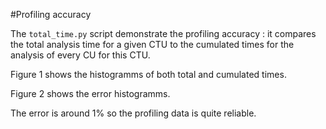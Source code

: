 #Profiling accuracy

The ```total_time.py``` script demonstrate the profiling accuracy : it compares
the total analysis time for a given CTU to the cumulated times for the analysis of
every CU for this CTU.

Figure 1 shows the histogramms of both total and cumulated times.

Figure 2 shows the error histogramms.

The error is around 1% so the profiling data is quite reliable.
